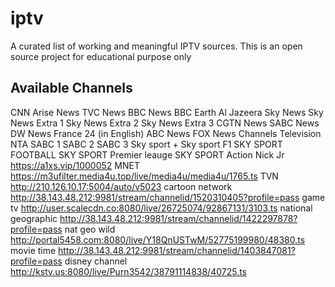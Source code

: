 # iptv
A curated list of working and meaningful IPTV sources. This is an open source project for educational purpose only

## Available Channels
CNN
Arise News
TVC News
BBC News
BBC Earth
Al Jazeera
Sky News
Sky News Extra 1
Sky News Extra 2
Sky News Extra 3
CGTN News
SABC News
DW News
France 24 (in English)
ABC News
FOX News
Channels Television
NTA
SABC 1
SABC 2
SABC 3
Sky sport + 
Sky sport F1 
SKY SPORT FOOTBALL 
SKY SPORT Premier leauge 
SKY SPORT Action 
Nick Jr https://a1xs.vip/1000052
MNET https://m3ufilter.media4u.top/live/media4u/media4u/1765.ts
TVN http://210.126.10.17:5004/auto/v5023
cartoon network http://38.143.48.212:9981/stream/channelid/1520310405?profile=pass
game tv http://user.scalecdn.co:8080/live/26725074/92867131/3103.ts
national geographic http://38.143.48.212:9981/stream/channelid/1422297878?profile=pass
nat geo wild http://portal5458.com:8080/live/Y18QnUSTwM/52775199980/48380.ts
movie time http://38.143.48.212:9981/stream/channelid/1403847081?profile=pass
disney channel http://kstv.us:8080/live/Purn3542/38791114838/40725.ts